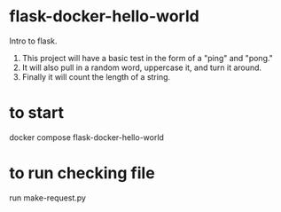 # flask-docker-hello-world
Intro to flask.

1. This project will have a basic test in the form of a "ping" and "pong."
3. It will also pull in a random word, uppercase it, and turn it around.
4. Finally it will count the length of a string.

# to start
docker compose flask-docker-hello-world

# to run checking file
run make-request.py
